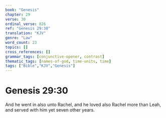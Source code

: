 ```yaml
---
book: "Genesis"
chapter: 29
verse: 30
ordinal_verse: 826
ref: "Genesis 29:30"
translation: "KJV"
genre: "Law"
word_count: 23
topics: []
cross_references: []
grammar_tags: [conjunctive-opener, contrast]
thematic_tags: [names-of-god, time-units, time]
tags: ["Bible","KJV","Genesis"]
---
```


# Genesis 29:30

And he went in also unto Rachel, and he loved also Rachel more than Leah, and served with him yet seven other years.
